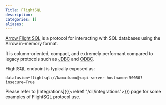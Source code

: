 ```yaml
---
Title: FlightSQL
description:
categories: []
aliases:
---
```


[Arrow Flight SQL](https://arrow.apache.org/docs/format/FlightSql.html) is a protocol for interacting with SQL databases using the Arrow in-memory format. 

It is column-oriented, compact, and extremely performant compared to legacy protocols such as [JDBC](https://en.wikipedia.org/wiki/Java_Database_Connectivity) and [ODBC](https://en.wikipedia.org/wiki/Open_Database_Connectivity).

FlightSQL endpoint is typically exposed as:
```
datafusion+flightsql://kamu:kamu@<api-server hostname>:50050?insecure=True
```

Please refer to [Integrations]({{<relref "/cli/integrations">}}) page for some examples of FlightSQL protocol use.
